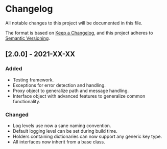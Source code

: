# Changelog
All notable changes to this project will be documented in this file.

The format is based on [Keep a Changelog](https://keepachangelog.com/en/1.0.0/),
and this project adheres to [Semantic Versioning](https://semver.org/spec/v2.0.0.html).

## [2.0.0] - 2021-XX-XX

### Added
- Testing framework.
- Exceptions for error detection and handling.
- Proxy object to generalize path and message handling.
- Interface object with advanced features to generalize common functionality.

### Changed
- Log levels use now a sane naming convention.
- Default logging level can be set during build time.
- Holders containing dictionaries can now support any generic key type.
- All interfaces now inherit from a base class.

